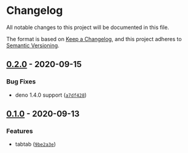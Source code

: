 # Changelog

All notable changes to this project will be documented in this file.

The format is based on [Keep a Changelog],
and this project adheres to [Semantic Versioning].

## [0.2.0] - 2020-09-15

### Bug Fixes

- deno 1.4.0 support ([`a7df428`])

## [0.1.0] - 2020-09-13

### Features

- tabtab ([`9be2a3e`])

[keep a changelog]: https://keepachangelog.com/en/1.0.0/
[semantic versioning]: https://semver.org/spec/v2.0.0.html
[0.2.0]: https://github.com/denosaurs/tabtab/compare/0.1.0...0.2.0
[`a7df428`]: https://github.com/denosaurs/tabtab/commit/a7df4289491060da007958dc63d5f6fa1b0516a0
[0.1.0]: https://github.com/denosaurs/tabtab/compare/0.1.0
[`9be2a3e`]: https://github.com/denosaurs/tabtab/commit/9be2a3edd45a4140ade13fead2f145a8233b8549
